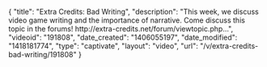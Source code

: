 {
    "title": "Extra Credits: Bad Writing",
    "description": "This week, we discuss video game writing and the importance of narrative. Come discuss this topic in the forums! http:\/\/extra-credits.net\/forum\/viewtopic.php...",
    "videoid": "191808",
    "date_created": "1406055197",
    "date_modified": "1418181774",
    "type": "captivate",
    "layout": "video",
    "url": "\/v\/extra-credits-bad-writing\/191808"
}
